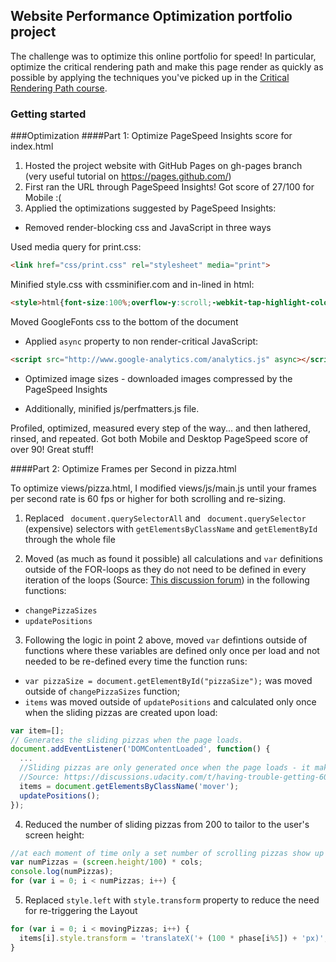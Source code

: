 ## Website Performance Optimization portfolio project

The challenge was to optimize this online portfolio for speed! In particular, optimize the critical rendering path and make this page render as quickly as possible by applying the techniques you've picked up in the [Critical Rendering Path course](https://www.udacity.com/course/ud884).

### Getting started

###Optimization
####Part 1: Optimize PageSpeed Insights score for index.html

1. Hosted the project website with GitHub Pages on gh-pages branch (very useful tutorial on https://pages.github.com/)
2. First ran the URL through PageSpeed Insights! Got score of 27/100 for Mobile :(
3. Applied the optimizations suggested by PageSpeed Insights:
* Removed render-blocking css and JavaScript in three ways

Used media query for print.css:
```html
<link href="css/print.css" rel="stylesheet" media="print">
```

Minified style.css with cssminifier.com and in-lined in html:
```html
<style>html{font-size:100%;overflow-y:scroll;-webkit-tap-highlight-color:rgba(0,0,0,0);-ms-text-size-adjust:100%;-webkit-text-size-adjust:none}body{margin:0;font-size:14px;line-height:1.61;font-weight:400}body,button,input,select,textarea{font-family:'Open Sans',sans-serif;color:#333}a{color:#12C}a:visited{color:#61C}a:focus{outline:thin dotted}a:hover,a:active{color:#c00;outline:0}b,strong{font-weight:700}pre,code{font-family:monospace,monospace;font-size:1em}ul,ol{margin:1em 0;padding:0 0 0 20px}img{b...(line truncated)...
```

Moved GoogleFonts css to the bottom of the document

* Applied `async` property to non render-critical JavaScript:
```html
<script src="http://www.google-analytics.com/analytics.js" async></script>
```

* Optimized image sizes - downloaded images compressed by the PageSpeed Insights

* Additionally, minified js/perfmatters.js file.

Profiled, optimized, measured every step of the way... and then lathered, rinsed, and repeated. Got both Mobile and Desktop PageSpeed score of over 90! Great stuff!

####Part 2: Optimize Frames per Second in pizza.html

To optimize views/pizza.html, I modified views/js/main.js until your frames per second rate is 60 fps or higher for both scrolling and re-sizing.

1. Replaced ` document.querySelectorAll` and ` document.querySelector` (expensive) selectors with `getElementsByClassName` and `getElementById` through the whole file

2. Moved (as much as found it possible) all calculations and `var` definitions outside of the FOR-loops as they do not need to be defined in every iteration of the loops (Source: [This discussion forum](https://discussions.udacity.com/t/having-trouble-getting-60fps/188782/3)) in the following functions:
* `changePizzaSizes`
* `updatePositions`

3. Following the logic in point 2 above, moved `var` defintions outside of functions where these variables are defined only once per load and not needed to be re-defined every time the function runs:
* `var pizzaSize = document.getElementById("pizzaSize");` was moved outside of `changePizzaSizes` function;
* `items` was moved outside of `updatePositions` and calculated only once when the sliding pizzas are created upon load:
```javascript
var item=[];
// Generates the sliding pizzas when the page loads.
document.addEventListener('DOMContentLoaded', function() {
  ...
  //Sliding pizzas are only generated once when the page loads - it makes sense to also generate the array once, not everytime the updatePositions function fires
  //Source: https://discussions.udacity.com/t/having-trouble-getting-60fps/188782/3
  items = document.getElementsByClassName('mover');
  updatePositions();
});
```

4. Reduced the number of sliding pizzas from 200 to tailor to the user's screen height:
```javascript
//at each moment of time only a set number of scrolling pizzas show up on the screen simultaneously - so we can limit their number
var numPizzas = (screen.height/100) * cols;
console.log(numPizzas);
for (var i = 0; i < numPizzas; i++) {
```

5.  Replaced `style.left` with `style.transform` property to reduce the need for re-triggering the Layout
```javascript
for (var i = 0; i < movingPizzas; i++) {
  items[i].style.transform = 'translateX('+ (100 * phase[i%5]) + 'px)';
}
```
